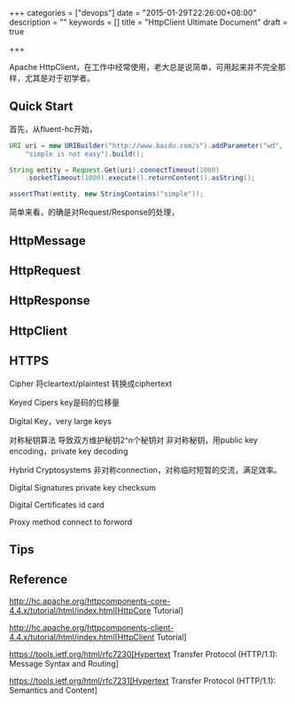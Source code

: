 +++
categories = ["devops"]
date = "2015-01-29T22:26:00+08:00"
description = ""
keywords = []
title = "HttpClient Ultimate Document"
draft = true

+++

Apache HttpClient，在工作中经常使用，老大总是说简单，可用起来并不完全那样，尤其是对于初学者。

## Quick Start
首先，从fluent-hc开始，
```java
URI uri = new URIBuilder("http://www.baidu.com/s").addParameter("wd",
    "simple is not easy").build();

String entity = Request.Get(uri).connectTimeout(1000)
    .socketTimeout(1000).execute().returnContent().asString();

assertThat(entity, new StringContains("simple"));
```
简单来看，的确是对Request/Response的处理，

## HttpMessage

## HttpRequest

## HttpResponse



## HttpClient

## HTTPS
Cipher 将cleartext/plaintest 转换成ciphertext

Keyed Cipers  key是码的位移量

Digital Key，very large keys

对称秘钥算法 导致双方维护秘钥2^n个秘钥对
非对称秘钥，用public key encoding，private key decoding

Hybrid Cryptosystems 非对称connection，对称临时短暂的交流，满足效率。

Digital Signatures  private key checksum

Digital Certificates id card

Proxy method connect to forword

## Tips



## Reference
http://hc.apache.org/httpcomponents-core-4.4.x/tutorial/html/index.html[HttpCore Tutorial]

http://hc.apache.org/httpcomponents-client-4.4.x/tutorial/html/index.html[HttpClient Tutorial]

https://tools.ietf.org/html/rfc7230[Hypertext Transfer Protocol (HTTP/1.1): Message Syntax and Routing]

https://tools.ietf.org/html/rfc7231[Hypertext Transfer Protocol (HTTP/1.1): Semantics and Content]
